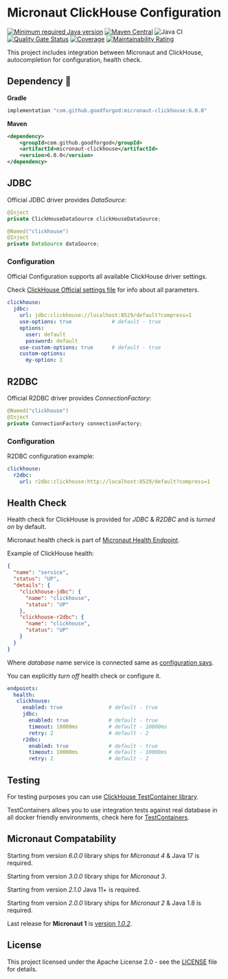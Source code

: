 # Micronaut ClickHouse Configuration

[![Minimum required Java version](https://img.shields.io/badge/Java-17%2B-blue?logo=openjdk)](https://openjdk.org/projects/jdk/17/)
[![Maven Central](https://maven-badges.herokuapp.com/maven-central/com.github.goodforgod/micronaut-clickhouse/badge.svg)](https://maven-badges.herokuapp.com/maven-central/com.github.goodforgod/micronaut-clickhouse)
![Java CI](https://github.com/GoodforGod/micronaut-clickhouse/workflows/CI%20Master/badge.svg)
[![Quality Gate Status](https://sonarcloud.io/api/project_badges/measure?project=GoodforGod_micronaut-clickhouse&metric=alert_status)](https://sonarcloud.io/dashboard?id=GoodforGod_micronaut-clickhouse)
[![Coverage](https://sonarcloud.io/api/project_badges/measure?project=GoodforGod_micronaut-clickhouse&metric=coverage)](https://sonarcloud.io/dashboard?id=GoodforGod_micronaut-clickhouse)
[![Maintainability Rating](https://sonarcloud.io/api/project_badges/measure?project=GoodforGod_micronaut-clickhouse&metric=sqale_rating)](https://sonarcloud.io/dashboard?id=GoodforGod_micronaut-clickhouse)

This project includes integration between Micronaut and ClickHouse, autocompletion for configuration, health check.

## Dependency :rocket:

**Gradle**
```groovy
implementation "com.github.goodforgod:micronaut-clickhouse:6.0.0"
```

**Maven**
```xml
<dependency>
    <groupId>com.github.goodforgod</groupId>
    <artifactId>micronaut-clickhouse</artifactId>
    <version>6.0.0</version>
</dependency>
```

## JDBC

Official JDBC driver provides *DataSource*:
```java
@Inject
private ClickHouseDataSource clickHouseDataSource;

@Named("clickhouse")
@Inject
private DataSource dataSource;
```

### Configuration

Official Configuration supports all available ClickHouse driver settings.

Check [ClickHouse Official settings file](https://github.com/ClickHouse/clickhouse-java/blob/main/clickhouse-client/src/main/java/com/clickhouse/client/config/ClickHouseDefaults.java)
for info about all parameters.
```yaml
clickhouse:
  jdbc:
    url: jdbc:clickhouse://localhost:8529/default?compress=1
    use-options: true             # default - true
    options:
      user: default
      password: default
    use-custom-options: true      # default - true
    custom-options:
      my-option: 1
```

## R2DBC

Official R2DBC driver provides *ConnectionFactory*:
```java
@Named("clickhouse")
@Inject
private ConnectionFactory connectionFactory;
```

### Configuration

R2DBC configuration example:
```yaml
clickhouse:
  r2dbc:
    url: r2dbc:clickhouse:http://localhost:8529/default?compress=1
```

## Health Check

Health check for ClickHouse is provided for *JDBC* & *R2DBC* and is *turned on* by default.

Micronaut health check is part of [Micronaut Health Endpoint](https://docs.micronaut.io/latest/guide/index.html#healthEndpoint).

Example of ClickHouse health:
```json
{
  "name": "service",
  "status": "UP",
  "details": {
    "clickhouse-jdbc": {
      "name": "clickhouse",
      "status": "UP"
    },
    "clickhouse-r2dbc": {
      "name": "clickhouse",
      "status": "UP"
    }
  }
}
```

Where *database* name service is connected same as [configuration says](#Configuration).

You can explicitly *turn off* health check or configure it.

```yaml
endpoints:
  health:
   clickhouse:
     enabled: true               # default - true 
     jdbc:
       enabled: true             # default - true 
       timeout: 10000ms          # default - 10000ms
       retry: 2                  # default - 2
     r2dbc:
       enabled: true             # default - true 
       timeout: 10000ms          # default - 10000ms
       retry: 2                  # default - 2
```

## Testing

For testing purposes you can use [ClickHouse TestContainer library](https://www.testcontainers.org/modules/databases/clickhouse/).

TestContainers allows you to use integration tests against real database in all docker friendly environments, 
check here for [TestContainers](https://www.testcontainers.org/).

## Micronaut Compatability

Starting from version *6.0.0* library ships for *Micronaut 4* & Java 17 is required.

Starting from version *3.0.0* library ships for *Micronaut 3*.

Starting from version *2.1.0* Java 11+ is required.

Starting from version *2.0.0* library ships for *Micronaut 2* & Java 1.8 is required.

Last release for **Micronaut 1** is [version *1.0.2*](https://github.com/GoodforGod/micronaut-clickhouse/releases/tag/v1.0.2).

## License

This project licensed under the Apache License 2.0 - see the [LICENSE](LICENSE) file for details.

